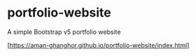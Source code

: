 # portfolio-website
A simple Bootstrap v5 portfolio website                  

[https://aman-ghanghor.github.io/portfolio-website/index.html]
